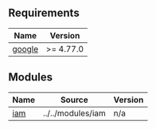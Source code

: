 <!-- BEGIN_TF_DOCS -->
## Requirements

| Name | Version |
|------|---------|
| <a name="requirement_google"></a> [google](#requirement\_google) | >= 4.77.0 |

## Modules

| Name | Source | Version |
|------|--------|---------|
| <a name="module_iam"></a> [iam](#module\_iam) | ../../modules/iam | n/a |
<!-- END_TF_DOCS -->
